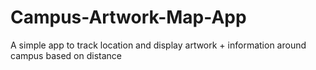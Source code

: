 # Campus-Artwork-Map-App
A simple app to track location and display artwork + information around campus based on distance
